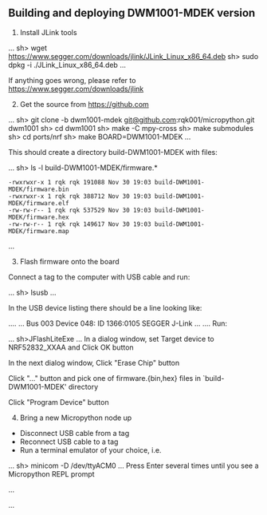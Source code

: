 Building and deploying DWM1001-MDEK version
-------------------------------------------

1. Install JLink tools

...
  sh> wget https://www.segger.com/downloads/jlink/JLink_Linux_x86_64.deb
  sh> sudo dpkg -i ./JLink_Linux_x86_64.deb
...

  If anything goes wrong, please refer to https://www.segger.com/downloads/jlink

2. Get the source from https://github.com 

...
  sh> git clone -b dwm1001-mdek git@github.com:rqk001/micropython.git dwm1001
  sh> cd dwm1001
  sh> make -C mpy-cross
  sh> make submodules
  sh> cd ports/nrf
  sh> make BOARD=DWM1001-MDEK
...

  This should create a directory build-DWM1001-MDEK with files:

...
  sh> ls -l build-DWM1001-MDEK/firmware.*

    -rwxrwxr-x 1 rqk rqk 191088 Nov 30 19:03 build-DWM1001-MDEK/firmware.bin
    -rwxrwxr-x 1 rqk rqk 388712 Nov 30 19:03 build-DWM1001-MDEK/firmware.elf
    -rw-rw-r-- 1 rqk rqk 537529 Nov 30 19:03 build-DWM1001-MDEK/firmware.hex
    -rw-rw-r-- 1 rqk rqk 149617 Nov 30 19:03 build-DWM1001-MDEK/firmware.map
...

3. Flash firmware onto the board

  Connect a tag to the computer with USB cable and run:

...
  sh> lsusb
...

  In the USB device listing there should be a line looking like:

....
    ...
    Bus 003 Device 048: ID 1366:0105 SEGGER J-Link
    ...
....
  Run:  

...
  sh>JFlashLiteExe
...
  In a dialog window, set Target device to NRF52832_XXAA and Click OK button

  In the next dialog window, Click "Erase Chip" button

  Click "..." button and pick one of firmware.{bin,hex} files in
    `build-DWM1001-MDEK' directory

  Click "Program Device" button

4. Bring a new Micropython node up

  - Disconnect USB cable from a tag
  - Reconnect USB cable to a tag
  - Run a terminal emulator of your choice, i.e.

...
  sh> minicom -D /dev/ttyACM0
...
  Press Enter several times until you see a Micropython REPL prompt

...
  >>>
...
